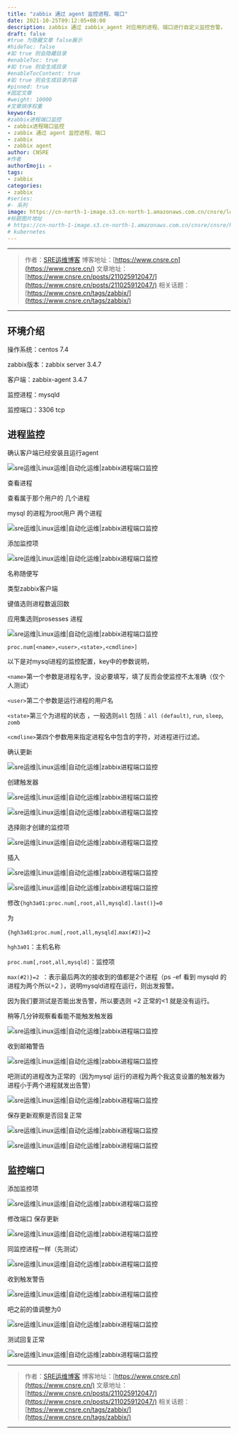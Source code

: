 ```yaml
---
title: "zabbix 通过 agent 监控进程、端口"
date: 2021-10-25T09:12:05+08:00
description: zabbix 通过 zabbix_agent 对应用的进程、端口进行自定义监控告警。
draft: false
#true 为隐藏文章 false展示
#hideToc: false
#如 true 则会隐藏目录
#enableToc: true
#如 true 则会生成目录
#enableTocContent: true
#如 true 则会生成目录内容
#pinned: true  
#固定文章
#weight: 10000
#文章排序权重
keywords:
#zabbix进程端口监控
- zabbix进程端口监控
- zabbix 通过 agent 监控进程、端口
- zabbix
- zabbix agent
author: CNSRE    
#作者
authorEmoji: ✍
tags:
- zabbix
categories:
- zabbix
#series:
#- 系列
image: https://cn-north-1-image.s3.cn-north-1.amazonaws.com.cn/cnsre/logo/zabbix.png
#标题图片地址
# https://cn-north-1-image.s3.cn-north-1.amazonaws.com.cn/cnsre/cnsre/kubernetes.png
# kubernetes
---
```

---
> 作者：[SRE运维博客](https://www.cnsre.cn/)
> 博客地址：[https://www.cnsre.cn](https://www.cnsre.cn/)
> 文章地址：[https://www.cnsre.cn/posts/211025912047/](https://www.cnsre.cn/posts/211025912047/)
> 相关话题：[https://www.cnsre.cn/tags/zabbix/](https://www.cnsre.cn/tags/zabbix/)
---



## **环境介绍**

操作系统：centos 7.4

zabbix版本：zabbix server 3.4.7

客户端：zabbix-agent 3.4.7 

监控进程：mysqld

监控端口：3306   tcp

<script async src="https://pagead2.googlesyndication.com/pagead/js/adsbygoogle.js?client=ca-pub-4855142804875926"
     crossorigin="anonymous"></script>
<ins class="adsbygoogle"
     style="display:block; text-align:center;"
     data-ad-layout="in-article"
     data-ad-format="fluid"
     data-ad-client="ca-pub-4855142804875926"
     data-ad-slot="5670838583"></ins>
<script>
     (adsbygoogle = window.adsbygoogle || []).push({});
</script>

## **进程监控**

确认客户端已经安装且运行agent 

![sre运维|Linux运维|自动化运维|zabbix进程端口监控](https://cn-north-1-image.s3.cn-north-1.amazonaws.com.cn/cnsre/scripts/20211025090845.png)

查看进程

查看属于那个用户的 几个进程

mysql 的进程为root用户 两个进程

![sre运维|Linux运维|自动化运维|zabbix进程端口监控](https://cn-north-1-image.s3.cn-north-1.amazonaws.com.cn/cnsre/scripts/20211025090905.png)

添加监控项

![sre运维|Linux运维|自动化运维|zabbix进程端口监控](https://cn-north-1-image.s3.cn-north-1.amazonaws.com.cn/cnsre/scripts/20211025090914.png)

名称随便写

类型zabbix客户端

键值选则进程数返回数

应用集选则prosesses 进程

![sre运维|Linux运维|自动化运维|zabbix进程端口监控](https://cn-north-1-image.s3.cn-north-1.amazonaws.com.cn/cnsre/scripts/20211025090925.png)

`proc.num[<name>,<user>,<state>,<cmdline>]`

以下是对mysql进程的监控配置，key中的参数说明，

`<name>`第一个参数是进程名字，没必要填写，填了反而会使监控不太准确（仅个人测试）

`<user>`第二个参数是运行进程的用户名

`<state>`第三个为进程的状态 ，一般选则`all` 包括：`all (default)`, `run`, `sleep`, `zomb` 

`<cmdline>`第四个参数用来指定进程名中包含的字符，对进程进行过滤。

确认更新

![sre运维|Linux运维|自动化运维|zabbix进程端口监控](https://cn-north-1-image.s3.cn-north-1.amazonaws.com.cn/cnsre/scripts/20211025090932.png)

创建触发器

![sre运维|Linux运维|自动化运维|zabbix进程端口监控](https://cn-north-1-image.s3.cn-north-1.amazonaws.com.cn/cnsre/scripts/20211025090945.png)

![sre运维|Linux运维|自动化运维|zabbix进程端口监控](https://cn-north-1-image.s3.cn-north-1.amazonaws.com.cn/cnsre/scripts/20211025090951.png)

选择刚才创建的监控项

![sre运维|Linux运维|自动化运维|zabbix进程端口监控](https://cn-north-1-image.s3.cn-north-1.amazonaws.com.cn/cnsre/scripts/20211025091000.png)

插入

![sre运维|Linux运维|自动化运维|zabbix进程端口监控](https://cn-north-1-image.s3.cn-north-1.amazonaws.com.cn/cnsre/scripts/20211025091004.png)

![sre运维|Linux运维|自动化运维|zabbix进程端口监控](https://cn-north-1-image.s3.cn-north-1.amazonaws.com.cn/cnsre/scripts/20211025091012.png)

修改`{hgh3a01:proc.num[,root,all,mysqld].last()}=0`

为

`{hgh3a01`:`proc.num[,root,all,mysqld]`.`max(#2)}=2`

`hgh3a01`：主机名称

`proc.num[,root,all,mysqld]`：监控项

`max(#2)}=2 `：表示最后两次的接收到的值都是2个进程（ps -ef 看到 mysqld 的进程为两个所以=2 ），说明mysqld进程在运行，则出发报警。

因为我们要测试是否能出发告警，所以要选则 =2 正常的<1  就是没有运行。

稍等几分钟观察看看能不能触发触发器

![sre运维|Linux运维|自动化运维|zabbix进程端口监控](https://cn-north-1-image.s3.cn-north-1.amazonaws.com.cn/cnsre/scripts/20211025091020.png)

收到邮箱警告

![sre运维|Linux运维|自动化运维|zabbix进程端口监控](https://cn-north-1-image.s3.cn-north-1.amazonaws.com.cn/cnsre/scripts/20211025091028.png)

吧测试的进程改为正常的（因为mysql 运行的进程为两个我这变设置的触发器为进程小于两个进程就发出告警）

![sre运维|Linux运维|自动化运维|zabbix进程端口监控](https://cn-north-1-image.s3.cn-north-1.amazonaws.com.cn/cnsre/scripts/20211025091035.png)

保存更新观察是否回复正常

![sre运维|Linux运维|自动化运维|zabbix进程端口监控](https://cn-north-1-image.s3.cn-north-1.amazonaws.com.cn/cnsre/scripts/20211025091052.png)

![sre运维|Linux运维|自动化运维|zabbix进程端口监控](https://cn-north-1-image.s3.cn-north-1.amazonaws.com.cn/cnsre/scripts/20211025091058.png)

##  **监控端口**

添加监控项

![sre运维|Linux运维|自动化运维|zabbix进程端口监控](https://cn-north-1-image.s3.cn-north-1.amazonaws.com.cn/cnsre/scripts/20211025091104.png)

修改端口 保存更新

![sre运维|Linux运维|自动化运维|zabbix进程端口监控](https://cn-north-1-image.s3.cn-north-1.amazonaws.com.cn/cnsre/scripts/20211025091110.png)

同监控进程一样（先测试）

![sre运维|Linux运维|自动化运维|zabbix进程端口监控](https://cn-north-1-image.s3.cn-north-1.amazonaws.com.cn/cnsre/scripts/20211025091118.png)

收到触发警告

![sre运维|Linux运维|自动化运维|zabbix进程端口监控](https://cn-north-1-image.s3.cn-north-1.amazonaws.com.cn/cnsre/scripts/20211025091127.png)

吧之前的值调整为0

![sre运维|Linux运维|自动化运维|zabbix进程端口监控](https://cn-north-1-image.s3.cn-north-1.amazonaws.com.cn/cnsre/scripts/20211025091133.png)

测试回复正常

![sre运维|Linux运维|自动化运维|zabbix进程端口监控](https://cn-north-1-image.s3.cn-north-1.amazonaws.com.cn/cnsre/scripts/20211025091145.png)

---
> 作者：[SRE运维博客](https://www.cnsre.cn/)
> 博客地址：[https://www.cnsre.cn](https://www.cnsre.cn/)
> 文章地址：[https://www.cnsre.cn/posts/211025912047/](https://www.cnsre.cn/posts/211025912047/)
> 相关话题：[https://www.cnsre.cn/tags/zabbix/](https://www.cnsre.cn/tags/zabbix/)
---